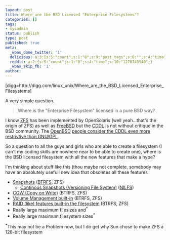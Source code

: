 ```yaml
---
layout: post
title: Where are the BSD Licensed "Enterprise Filesystems"?
categories: []
tags:
- sysadmin
status: publish
type: post
published: true
meta:
  _wpas_done_twitter: '1'
  delicious: a:3:{s:5:"count";s:1:"0";s:9:"post_tags";s:0:"";s:4:"time";s:10:"1270743930";}
  reddit: a:2:{s:5:"count";s:1:"0";s:4:"time";s:10:"1270743940";}
  _wpas_skip_fb: '1'
author: 
---
```

<p>[digg=http://digg.com/linux_unix/Where_are_the_BSD_Licensed_Enterprise_Filesystems]</p>
<p>A very simple question.</p>
<blockquote><p>Where is the "Enterprise Filesystem" licensed in a pure BSD way?</p></blockquote>
<p>I know <a href="http://en.wikipedia.org/wiki/Zfs">ZFS</a> has been implemented by OpenSolaris (well yeah...that's the origin of ZFS) as well as <a href="http://www.freebsd.org">FreeBSD</a> but the <a href="http://en.wikipedia.org/wiki/Common_Development_and_Distribution_License">CDDL</a> is not without critique in the BSD community. The <a href="http://www.openbsd.org">OpenBSD</a> <a href="http://marc.info/?l=openbsd-tech&amp;m=110806948606417&amp;w=2">people consider the CDDL even more restrivtive than GNU/GPL</a>.</p>
<p>So a question to all the guys and girls who are able to create a filesystem (I can't my coding skills are nowhere near to be able to create one), where is the BSD licensed filesystem with all the new features that make a hype?</p>
<p>I'm thinking about stuff like this (thou maybe not complete, somebody may have an absolutely usefull new idea that obsoletes all these features</p>
<ul>
<li><a href="http://en.wikipedia.org/wiki/Snapshot_(computer_storage)">Snapshots</a> (<a href="http://en.wikipedia.org/wiki/Btrfs">BTRFS</a>, ZFS)
<ul>
<li><a href="http://en.wikipedia.org/wiki/Versioning_file_system">Continous Snapshots (Versioning File System)</a> (<a href="http://en.wikipedia.org/wiki/Nilfs">NILFS</a>)</li>
</ul>
</li>
<li><a href="http://en.wikipedia.org/wiki/Copy_on_write">COW (Copy on Write)</a> (BTRFS, ZFS)</li>
<li><a href="http://en.wikipedia.org/wiki/Logical_volume_management">Volume Management built-in</a> (BTRFS, ZFS)</li>
<li><a href="http://en.wikipedia.org/wiki/RAID">RAID (like) features built-in the filesystem</a> (BTRFS, ZFS)</li>
<li>Really large maximum filesizes and<sup>*</sup></li>
<li>Really large maximum filesystem sizes<sup>*</sup></li>
</ul>
<p><sup><strong>*</strong></sup>This may not be a Problem now, but I do get why Sun chose to make ZFS a 128-bit filesystem</p>
